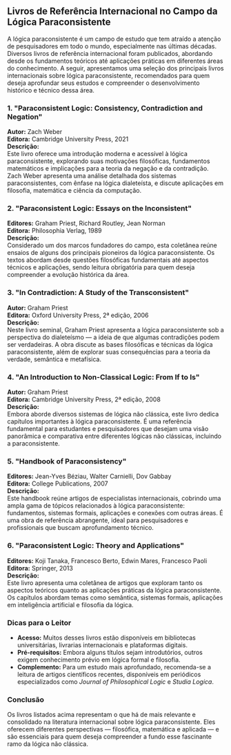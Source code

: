 
## Livros de Referência Internacional no Campo da Lógica Paraconsistente

A lógica paraconsistente é um campo de estudo que tem atraído a atenção de pesquisadores em todo o mundo, especialmente nas últimas décadas. Diversos livros de referência internacional foram publicados, abordando desde os fundamentos teóricos até aplicações práticas em diferentes áreas do conhecimento. A seguir, apresentamos uma seleção dos principais livros internacionais sobre lógica paraconsistente, recomendados para quem deseja aprofundar seus estudos e compreender o desenvolvimento histórico e técnico dessa área.

### 1. **"Paraconsistent Logic: Consistency, Contradiction and Negation"**  
**Autor:** Zach Weber  
**Editora:** Cambridge University Press, 2021  
**Descrição:**  
Este livro oferece uma introdução moderna e acessível à lógica paraconsistente, explorando suas motivações filosóficas, fundamentos matemáticos e implicações para a teoria da negação e da contradição. Zach Weber apresenta uma análise detalhada dos sistemas paraconsistentes, com ênfase na lógica dialeteísta, e discute aplicações em filosofia, matemática e ciência da computação.

### 2. **"Paraconsistent Logic: Essays on the Inconsistent"**  
**Editores:** Graham Priest, Richard Routley, Jean Norman  
**Editora:** Philosophia Verlag, 1989  
**Descrição:**  
Considerado um dos marcos fundadores do campo, esta coletânea reúne ensaios de alguns dos principais pioneiros da lógica paraconsistente. Os textos abordam desde questões filosóficas fundamentais até aspectos técnicos e aplicações, sendo leitura obrigatória para quem deseja compreender a evolução histórica da área.

### 3. **"In Contradiction: A Study of the Transconsistent"**  
**Autor:** Graham Priest  
**Editora:** Oxford University Press, 2ª edição, 2006  
**Descrição:**  
Neste livro seminal, Graham Priest apresenta a lógica paraconsistente sob a perspectiva do dialeteísmo — a ideia de que algumas contradições podem ser verdadeiras. A obra discute as bases filosóficas e técnicas da lógica paraconsistente, além de explorar suas consequências para a teoria da verdade, semântica e metafísica.

### 4. **"An Introduction to Non-Classical Logic: From If to Is"**  
**Autor:** Graham Priest  
**Editora:** Cambridge University Press, 2ª edição, 2008  
**Descrição:**  
Embora aborde diversos sistemas de lógica não clássica, este livro dedica capítulos importantes à lógica paraconsistente. É uma referência fundamental para estudantes e pesquisadores que desejam uma visão panorâmica e comparativa entre diferentes lógicas não clássicas, incluindo a paraconsistente.

### 5. **"Handbook of Paraconsistency"**  
**Editores:** Jean-Yves Béziau, Walter Carnielli, Dov Gabbay  
**Editora:** College Publications, 2007  
**Descrição:**  
Este handbook reúne artigos de especialistas internacionais, cobrindo uma ampla gama de tópicos relacionados à lógica paraconsistente: fundamentos, sistemas formais, aplicações e conexões com outras áreas. É uma obra de referência abrangente, ideal para pesquisadores e profissionais que buscam aprofundamento técnico.

### 6. **"Paraconsistent Logic: Theory and Applications"**  
**Editores:** Koji Tanaka, Francesco Berto, Edwin Mares, Francesco Paoli  
**Editora:** Springer, 2013  
**Descrição:**  
Este livro apresenta uma coletânea de artigos que exploram tanto os aspectos teóricos quanto as aplicações práticas da lógica paraconsistente. Os capítulos abordam temas como semântica, sistemas formais, aplicações em inteligência artificial e filosofia da lógica.



### **Dicas para o Leitor**

- **Acesso:** Muitos desses livros estão disponíveis em bibliotecas universitárias, livrarias internacionais e plataformas digitais.
- **Pré-requisitos:** Embora alguns títulos sejam introdutórios, outros exigem conhecimento prévio em lógica formal e filosofia.
- **Complemento:** Para um estudo mais aprofundado, recomenda-se a leitura de artigos científicos recentes, disponíveis em periódicos especializados como *Journal of Philosophical Logic* e *Studia Logica*.



### **Conclusão**

Os livros listados acima representam o que há de mais relevante e consolidado na literatura internacional sobre lógica paraconsistente. Eles oferecem diferentes perspectivas — filosófica, matemática e aplicada — e são essenciais para quem deseja compreender a fundo esse fascinante ramo da lógica não clássica.


